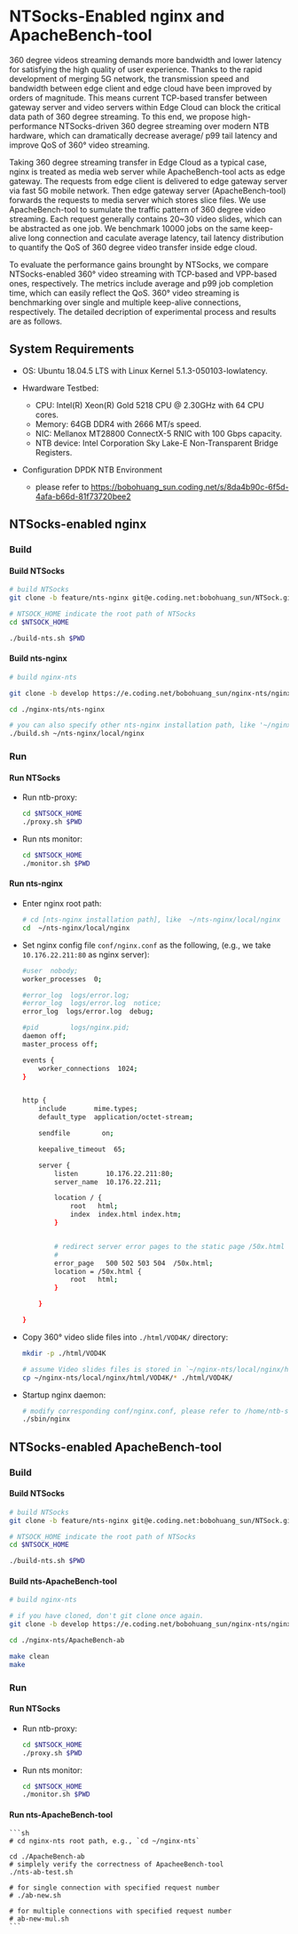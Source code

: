 
# NTSocks-Enabled nginx and ApacheBench-tool

360 degree videos streaming demands more bandwidth and lower latency for satisfying the high quality of user experience. Thanks to the rapid development of merging 5G network, the transmission speed and bandwidth between edge client and edge cloud have been improved by orders of magnitude. This means current TCP-based transfer between gateway server and video servers within Edge Cloud can block the critical data path of 360 degree streaming. To this end, we propose high-performance NTSocks-driven 360 degree streaming over modern NTB hardware, which can dramatically decrease average/ p99 tail latency and improve QoS of 360° video streaming.

Taking 360 degree streaming transfer in Edge Cloud as a typical case, nginx is treated as media web server while ApacheBench-tool acts as edge gateway. The requests from edge client is delivered to edge gateway server via fast 5G mobile network. Then edge gateway server (ApacheBench-tool) forwards the requests to media server which stores slice files. We use ApacheBench-tool to sumulate the traffic pattern of 360 degree video streaming. Each request generally contains 20~30 video slides, which can be abstracted as one job. We benchmark 10000 jobs on the same keep-alive long connection and caculate average latency, tail latency distribution to quantify the QoS of 360 degree video transfer inside edge cloud.


To evaluate the performance gains brounght by NTSocks, we compare NTSocks-enabled 360° video streaming with TCP-based and VPP-based ones, respectively. The metrics include average and p99 job completion time, which can easily reflect the QoS. 360° video streaming is benchmarking over single and multiple keep-alive connections, respectively. The detailed decription of experimental process and results are as follows.


## System Requirements

- OS: Ubuntu 18.04.5 LTS with Linux Kernel 5.1.3-050103-lowlatency.

- Hwardware Testbed:
    - CPU: Intel(R) Xeon(R) Gold 5218 CPU @ 2.30GHz with 64 CPU cores.
    - Memory: 64GB DDR4 with 2666 MT/s speed.
    - NIC: Mellanox MT28800 ConnectX-5 RNIC with 100 Gbps capacity.
    - NTB device: Intel Corporation Sky Lake-E Non-Transparent Bridge Registers.

- Configuration DPDK NTB Environment
    - please refer to https://bobohuang_sun.coding.net/s/8da4b90c-6f5d-4afa-b66d-81f73720bee2


## NTSocks-enabled nginx

### Build

#### Build NTSocks

```sh
# build NTSocks
git clone -b feature/nts-nginx git@e.coding.net:bobohuang_sun/NTSock.git

# NTSOCK_HOME indicate the root path of NTSocks
cd $NTSOCK_HOME

./build-nts.sh $PWD
```

#### Build nts-nginx

```sh
# build nginx-nts

git clone -b develop https://e.coding.net/bobohuang_sun/nginx-nts/nginx-nts.git

cd ./nginx-nts/nts-nginx

# you can also specify other nts-nginx installation path, like '~/nginx'
./build.sh ~/nts-nginx/local/nginx
```


### Run

#### Run NTSocks

- Run ntb-proxy:
    ```sh
    cd $NTSOCK_HOME
    ./proxy.sh $PWD
    ```

- Run nts monitor:
    ```sh
    cd $NTSOCK_HOME
    ./monitor.sh $PWD
    ```


#### Run nts-nginx

- Enter nginx root path: 
    ```sh
    # cd [nts-nginx installation path], like  ~/nts-nginx/local/nginx
    cd  ~/nts-nginx/local/nginx
    ```

- Set nginx config file `conf/nginx.conf` as the following, (e.g., we take `10.176.22.211:80` as nginx server):

    ```sh
    #user  nobody;
    worker_processes  0;

    #error_log  logs/error.log;
    #error_log  logs/error.log  notice;
    error_log  logs/error.log  debug;

    #pid        logs/nginx.pid;
    daemon off;
    master_process off;

    events {
        worker_connections  1024;
    }


    http {
        include       mime.types;
        default_type  application/octet-stream;

        sendfile        on;

        keepalive_timeout  65;

        server {
            listen       10.176.22.211:80;
            server_name  10.176.22.211;

            location / {
                root   html;
                index  index.html index.htm;
            }


            # redirect server error pages to the static page /50x.html
            #
            error_page   500 502 503 504  /50x.html;
            location = /50x.html {
                root   html;
            }

        }

    }
    ```

- Copy 360° video slide files into `./html/VOD4K/` directory:
    ```sh
    mkdir -p ./html/VOD4K

    # assume Video slides files is stored in `~/nginx-nts/local/nginx/html/VOD4K`
    cp ~/nginx-nts/local/nginx/html/VOD4K/* ./html/VOD4K/
    ```

- Startup nginx daemon:

    ```sh
    # modify corresponding conf/nginx.conf, please refer to /home/ntb-server2/nginx-nts/local/nginx/conf/nginx.conf
    ./sbin/nginx
    ```


## NTSocks-enabled ApacheBench-tool

### Build

#### Build NTSocks

```sh
# build NTSocks
git clone -b feature/nts-nginx git@e.coding.net:bobohuang_sun/NTSock.git

# NTSOCK_HOME indicate the root path of NTSocks
cd $NTSOCK_HOME

./build-nts.sh $PWD
```

#### Build nts-ApacheBench-tool

```sh
# build nginx-nts

# if you have cloned, don't git clone once again.
git clone -b develop https://e.coding.net/bobohuang_sun/nginx-nts/nginx-nts.git

cd ./nginx-nts/ApacheBench-ab

make clean
make
```


### Run 

#### Run NTSocks

- Run ntb-proxy:
    ```sh
    cd $NTSOCK_HOME
    ./proxy.sh $PWD
    ```

- Run nts monitor:
    ```sh
    cd $NTSOCK_HOME
    ./monitor.sh $PWD
    ```


#### Run nts-ApacheBench-tool

    ```sh
    # cd nginx-nts root path, e.g., `cd ~/nginx-nts`

    cd ./ApacheBench-ab
    # simplely verify the correctness of ApacheeBench-tool
    ./nts-ab-test.sh

    # for single connection with specified request number
    # ./ab-new.sh

    # for multiple connections with specified request number 
    # ab-new-mul.sh
    ```
